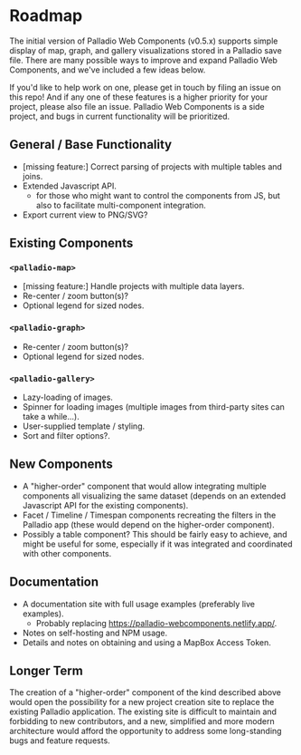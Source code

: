 # Roadmap

The initial version of Palladio Web Components (v0.5.x) supports simple display of map, graph, and gallery visualizations stored in a Palladio save file. There are many possible ways to improve and expand Palladio Web Components, and we've included a few ideas below.

If you'd like to help work on one, please get in touch by filing an issue on this repo! And if any one of these features is a higher priority for your project, please also file an issue. Palladio Web Components is a side project, and bugs in current functionality will be prioritized.

## General / Base Functionality

- [missing feature:] Correct parsing of projects with multiple tables and joins.
- Extended Javascript API.
  - for those who might want to control the components from JS, but also to facilitate multi-component integration.
- Export current view to PNG/SVG?

## Existing Components

### `<palladio-map>`

- [missing feature:] Handle projects with multiple data layers.
- Re-center / zoom button(s)?
- Optional legend for sized nodes.

### `<palladio-graph>`

- Re-center / zoom button(s)?
- Optional legend for sized nodes.

### `<palladio-gallery>`

- Lazy-loading of images.
- Spinner for loading images (multiple images from third-party sites can take a while...).
- User-supplied template / styling.
- Sort and filter options?.

## New Components

- A "higher-order" component that would allow integrating multiple components all visualizing the same dataset (depends on an extended Javascript API for the existing components).
- Facet / Timeline / Timespan components recreating the filters in the Palladio app (these would depend on the higher-order component).
- Possibly a table component? This should be fairly easy to achieve, and might be useful for some, especially if it was integrated and coordinated with other components.

## Documentation

- A documentation site with full usage examples (preferably live examples).
  - Probably replacing https://palladio-webcomponents.netlify.app/.
- Notes on self-hosting and NPM usage.
- Details and notes on obtaining and using a MapBox Access Token.

## Longer Term

The creation of a "higher-order" component of the kind described above would open the possibility for a new project creation site to replace the existing Palladio application. The existing site is difficult to maintain and forbidding to new contributors, and a new, simplified and more modern architecture would afford the opportunity to address some long-standing bugs and feature requests.
